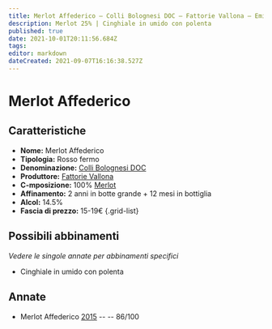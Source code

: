 ```yaml
---
title: Merlot Affederico – Colli Bolognesi DOC – Fattorie Vallona – Emilia (IT) – 15-19€ – 3★
description: Merlot 25% | Cinghiale in umido con polenta
published: true
date: 2021-10-01T20:11:56.684Z
tags: 
editor: markdown
dateCreated: 2021-09-07T16:16:38.527Z
---
```


# Merlot Affederico

## Caratteristiche
- **Nome:** Merlot Affederico 
- **Tipologia:** Rosso fermo
- **Denominazione:** [Colli Bolognesi DOC](/denominazioni/Italia/Emilia/DOC/Colli-Bolognesi) 
- **Produttore:** [Fattorie Vallona](/produttori/Italia/Emilia/Fattorie-Vallona) 
- **C-mposizione:** 100% [Merlot](/vitigni/Francia/merlot)
- **Affinamento:** 2 anni in botte grande + 12 mesi in bottiglia
- **Alcol:** 14.5%
- **Fascia di prezzo:** 15-19€
{.grid-list}



## Possibili abbinamenti
*Vedere le singole annate per abbinamenti specifici*

- Cinghiale in umido con polenta

## Annate
- Merlot Affederico [2015](/vini/Italia/Emilia/Fattorie-Vallona/Bologna-Rosso/2015) -- <span class="star-3"></span> -- 86/100

